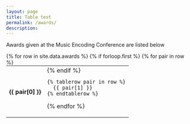 ```yaml
---
layout: page
title: Table test
permalink: /awards/
description:
---
```

Awards given at the Music Encoding Conference are listed below

<div>
<div class="col-xs-12">

<table style="margin: auto;">
{% for row in site.data.awards %}
    {% if forloop.first %}
    <tr>
      {% for pair in row %}
        <th>{{ pair[0] }}</th>
        <td style="margin: auto;"
      {% endfor %}
    </tr>
    {% endif %}

    {% tablerow pair in row %}
      {{ pair[1] }}
    {% endtablerow %}
  {% endfor %}
</table>
</div>
</div>
